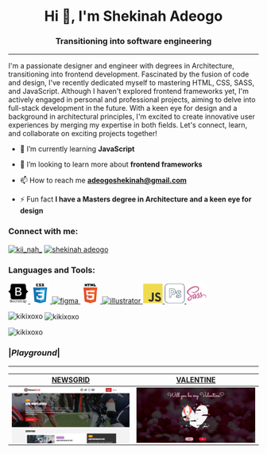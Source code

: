 <h1 align="center">Hi 👋, I'm Shekinah Adeogo</h1>
<h3 align="center">Transitioning into software engineering</h3>


---

I'm a passionate designer and engineer with degrees in Architecture, transitioning into frontend development. Fascinated by the fusion of code and design, I've recently dedicated myself to mastering HTML, CSS, SASS, and JavaScript. Although I haven't explored frontend frameworks yet, I'm actively engaged in personal and professional projects, aiming to delve into full-stack development in the future. With a keen eye for design and a background in architectural principles, I'm excited to create innovative user experiences by merging my expertise in both fields. Let's connect, learn, and collaborate on exciting projects together!


- 🌱 I’m currently learning **JavaScript**

- 👯 I’m looking to learn more about **frontend frameworks**

- 📫 How to reach me **adeogoshekinah@gmail.com**

- ⚡ Fun fact **I have a Masters degree in Architecture and a keen eye for design**

<h3 align="left">Connect with me:</h3>
<p align="left">
<a href="https://twitter.com/kii_nah_" target="blank"><img align="center" src="https://raw.githubusercontent.com/rahuldkjain/github-profile-readme-generator/master/src/images/icons/Social/twitter.svg" alt="kii_nah_" height="30" width="40" /></a>
<a href="https://linkedin.com/in/shekinah adeogo" target="blank"><img align="center" src="https://raw.githubusercontent.com/rahuldkjain/github-profile-readme-generator/master/src/images/icons/Social/linked-in-alt.svg" alt="shekinah adeogo" height="30" width="40" /></a>
</p>

<h3 align="left">Languages and Tools:</h3>
<p align="left"> <a href="https://getbootstrap.com" target="_blank" rel="noreferrer"> <img src="https://raw.githubusercontent.com/devicons/devicon/master/icons/bootstrap/bootstrap-plain-wordmark.svg" alt="bootstrap" width="40" height="40"/> </a> <a href="https://www.w3schools.com/css/" target="_blank" rel="noreferrer"> <img src="https://raw.githubusercontent.com/devicons/devicon/master/icons/css3/css3-original-wordmark.svg" alt="css3" width="40" height="40"/> </a> <a href="https://www.figma.com/" target="_blank" rel="noreferrer"> <img src="https://www.vectorlogo.zone/logos/figma/figma-icon.svg" alt="figma" width="40" height="40"/> </a> <a href="https://www.w3.org/html/" target="_blank" rel="noreferrer"> <img src="https://raw.githubusercontent.com/devicons/devicon/master/icons/html5/html5-original-wordmark.svg" alt="html5" width="40" height="40"/> </a>
<a href="https://www.adobe.com/in/products/illustrator.html" target="_blank" rel="noreferrer"> <img src="https://www.vectorlogo.zone/logos/adobe_illustrator/adobe_illustrator-icon.svg" alt="illustrator" width="40" height="40"/> </a> <a href="https://developer.mozilla.org/en-US/docs/Web/JavaScript" target="_blank" rel="noreferrer"> <img src="https://raw.githubusercontent.com/devicons/devicon/master/icons/javascript/javascript-original.svg" alt="javascript" width="40" height="40"/> </a> <a href="https://www.photoshop.com/en" target="_blank" rel="noreferrer"> <img src="https://raw.githubusercontent.com/devicons/devicon/master/icons/photoshop/photoshop-line.svg" alt="photoshop" width="40" height="40"/> </a> <a href="https://sass-lang.com" target="_blank" rel="noreferrer"> <img src="https://raw.githubusercontent.com/devicons/devicon/master/icons/sass/sass-original.svg" alt="sass" width="40" height="40"/> </a> </p>

<p><img align="left" src="https://github-readme-stats.vercel.app/api/top-langs?username=kikixoxo&show_icons=true&locale=en&layout=compact" alt="kikixoxo" /></p>

<p>&nbsp;<img align="center" src="https://github-readme-stats.vercel.app/api?username=kikixoxo&show_icons=true&locale=en" alt="kikixoxo" /></p>

<p align="left"> <img src="https://komarev.com/ghpvc/?username=kikixoxo&label=Profile%20views&color=0e75b6&style=flat" alt="kikixoxo" /> </p>

### |*Playground*| 
------------------------
|<a href="https://unruffled-hodgkin-67caaa.netlify.app/"> NEWSGRID </a> | <a href="https://will-u-be-my-val.netlify.app/">VALENTINE </a> |
|-- | -- |
| <img  align="left"  width="380px" src="https://github.com/KikiXoxo/NewsGridsite/blob/main/preview.png"/> |  <img  align="left"  width="380px" src="https://github.com/KikiXoxo/valentine/blob/main/preview.png"/> |
